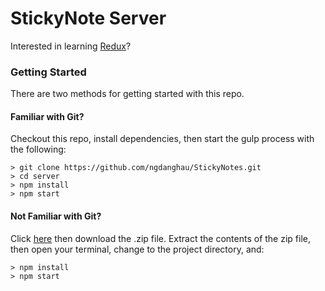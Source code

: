 # StickyNote Server

Interested in learning [Redux](https://www.udemy.com/react-redux/)?

### Getting Started  

There are two methods for getting started with this repo.

#### Familiar with Git?
Checkout this repo, install dependencies, then start the gulp process with the following:

```
> git clone https://github.com/ngdanghau/StickyNotes.git
> cd server
> npm install
> npm start
```

#### Not Familiar with Git?
Click [here](https://github.com/ngdanghau/StickyNotes/releases) then download the .zip file.  Extract the contents of the zip file, then open your terminal, change to the project directory, and:

```
> npm install
> npm start
```
